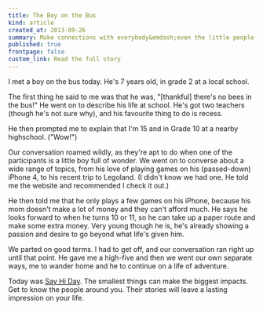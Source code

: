 ```yaml
---
title: The Boy on the Bus
kind: article
created_at: 2013-09-26
summary: Make connections with everybody&emdash;even the little people.
published: true
frontpage: false
custom_link: Read the full story
---
```


I met a boy on the bus today. He's 7 years old, in grade 2 at a local school.

The first thing he said to me was that he was, "[thankful] there's no bees in the bus!" He went on to describe his life at school. He's got two teachers (though he's not sure why), and his favourite thing to do is recess.

He then prompted me to explain that I'm 15 and in Grade 10 at a nearby highschool. ("Wow!")

Our conversation roamed wildly, as they're apt to do when one of the participants is a little boy full of wonder. We went on to converse about a wide range of topics, from his love of playing games on his (passed-down) iPhone 4, to his recent trip to Legoland. (I didn't know we had one. He told me the website and recommended I check it out.)

He then told me that he only plays a few games on his iPhone, because his mom doesn't make a lot of money and they can't afford much. He says he looks forward to when he turns 10 or 11, so he can take up a paper route and make some extra money. Very young though he is, he's already showing a passion and desire to go beyond what life's given him.

We parted on good terms. I had to get off, and our conversation ran right up until that point. He gave me a high-five and then we went our own separate ways, me to wander home and he to continue on a life of adventure.

Today was [Say Hi Day](http://sayhi.ca/). The smallest things can make the biggest impacts. Get to know the people around you. Their stories will leave a lasting impression on your life.